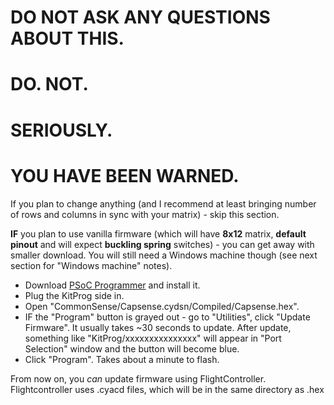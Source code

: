 # DO NOT ASK ANY QUESTIONS ABOUT THIS.

# DO. NOT.

# SERIOUSLY.

# YOU HAVE BEEN WARNED.

If you plan to change anything (and I recommend at least bringing number of rows and columns in sync with your matrix) - skip this section.

**IF** you plan to use vanilla firmware (which will have **8x12** matrix, **default pinout** and will expect **buckling spring** switches) - you can get away with smaller download. You will still need a Windows machine though (see next section for "Windows machine" notes).

* Download [PSoC Programmer](https://www.cypress.com/documentation/software-and-drivers/psoc-programmer-archive) and install it.
* Plug the KitProg side in.
* Open "CommonSense/Capsense.cydsn/Compiled/Capsense.hex".
* IF the "Program" button is grayed out - go to "Utilities", click "Update Firmware". It usually takes ~30 seconds to update. After update, something like "KitProg/xxxxxxxxxxxxxxx" will appear in "Port Selection" window and the button will become blue.
* Click "Program". Takes about a minute to flash.

From now on, you _can_ update firmware using FlightController. Flightcontroller uses .cyacd files, which will be in the same directory as .hex
